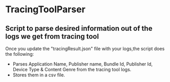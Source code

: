 # TracingToolParser 
## Script to parse desired information out of the logs we get from tracing tool
Once you update the "tracingResult.json" file with your logs,the script does the following:
 * Parses Application Name, Publisher name, Bundle Id, Publisher Id, Device Type & Content Genre from the tracing tool logs.
 * Stores them in a csv file.
